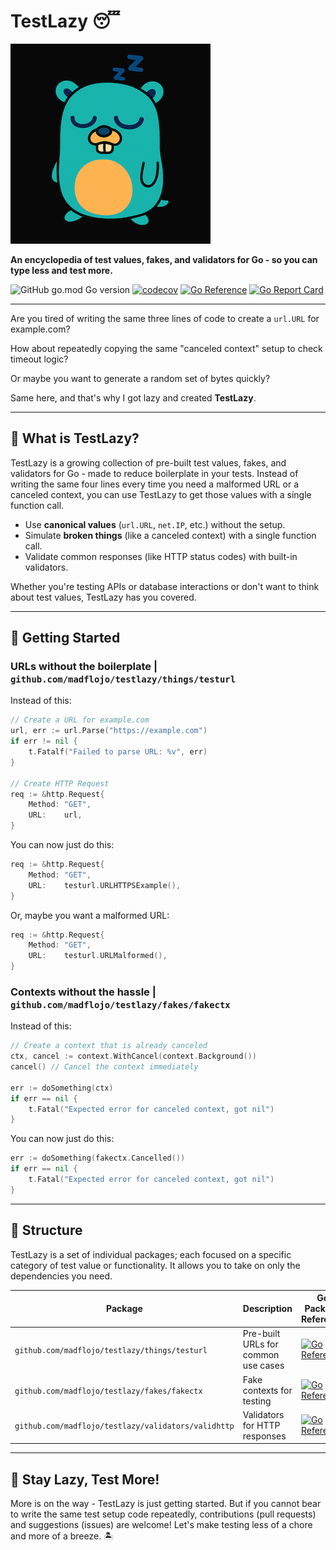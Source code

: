 # TestLazy 😴

![TestLazy Logo](./img/testlazy.png)

**An encyclopedia of test values, fakes, and validators for Go - so you can type less and test more.**

![GitHub go.mod Go version](https://img.shields.io/github/go-mod/go-version/madflojo/testlazy)
[![codecov](https://codecov.io/gh/madflojo/testlazy/branch/main/graph/badge.svg?token=0TTTEWHLVN)](https://codecov.io/gh/madflojo/testlazy)
[![Go Reference](https://pkg.go.dev/badge/github.com/madflojo/testlazy.svg)](https://pkg.go.dev/github.com/madflojo/testlazy)
[![Go Report Card](https://goreportcard.com/badge/github.com/madflojo/testlazy)](https://goreportcard.com/report/github.com/madflojo/testlazy)

---

Are you tired of writing the same three lines of code to create a `url.URL` for example.com?

How about repeatedly copying the same "canceled context" setup to check timeout logic?

Or maybe you want to generate a random set of bytes quickly?

Same here, and that's why I got lazy and created **TestLazy**.

---

## 🧪 What is TestLazy?

TestLazy is a growing collection of pre-built test values, fakes, and validators for Go - made to reduce boilerplate in your tests.
Instead of writing the same four lines every time you need a malformed URL or a canceled context, you can use TestLazy to get those values with a single function call.

- Use **canonical values** (`url.URL`, `net.IP`, etc.) without the setup.
- Simulate **broken things** (like a canceled context) with a single function call.
- Validate common responses (like HTTP status codes) with built-in validators.

Whether you're testing APIs or database interactions or don't want to think about test values, TestLazy has you covered.

---

## 🚀 Getting Started

### URLs without the boilerplate | `github.com/madflojo/testlazy/things/testurl`

Instead of this:

```go
// Create a URL for example.com
url, err := url.Parse("https://example.com")
if err != nil {
    t.Fatalf("Failed to parse URL: %v", err)
}

// Create HTTP Request
req := &http.Request{
    Method: "GET",
    URL:    url,
}
```

You can now just do this:

```go
req := &http.Request{
    Method: "GET",
    URL:    testurl.URLHTTPSExample(),
}
```

Or, maybe you want a malformed URL:

```go
req := &http.Request{
    Method: "GET",
    URL:    testurl.URLMalformed(),
}
```

### Contexts without the hassle | `github.com/madflojo/testlazy/fakes/fakectx`

Instead of this:

```go
// Create a context that is already canceled
ctx, cancel := context.WithCancel(context.Background())
cancel() // Cancel the context immediately

err := doSomething(ctx)
if err == nil {
    t.Fatal("Expected error for canceled context, got nil")
}
```

You can now just do this:

```go
err := doSomething(fakectx.Cancelled())
if err == nil {
    t.Fatal("Expected error for canceled context, got nil")
}
```

---

## 🧱 Structure

TestLazy is a set of individual packages; each focused on a specific category of test value or functionality.
It allows you to take on only the dependencies you need.

| Package | Description | Go Package Reference |
|---------|-------------|----------------------|
| `github.com/madflojo/testlazy/things/testurl` | Pre-built URLs for common use cases | [![Go Reference](https://pkg.go.dev/badge/github.com/madflojo/testlazy/things/testurl.svg)](https://pkg.go.dev/github.com/madflojo/testlazy/things/testurl) |
| `github.com/madflojo/testlazy/fakes/fakectx` | Fake contexts for testing | [![Go Reference](https://pkg.go.dev/badge/github.com/madflojo/testlazy/fakes/fakectx.svg)](https://pkg.go.dev/github.com/madflojo/testlazy/fakes/fakectx) |
| `github.com/madflojo/testlazy/validators/validhttp` | Validators for HTTP responses | [![Go Reference](https://pkg.go.dev/badge/github.com/madflojo/testlazy/validators/validhttp.svg)](https://pkg.go.dev/github.com/madflojo/testlazy/validators/validhttp) |

---

## 🦥 Stay Lazy, Test More!

More is on the way - TestLazy is just getting started.
But if you cannot bear to write the same test setup code repeatedly, contributions (pull requests) and suggestions (issues) are welcome!
Let's make testing less of a chore and more of a breeze. 🏝️
